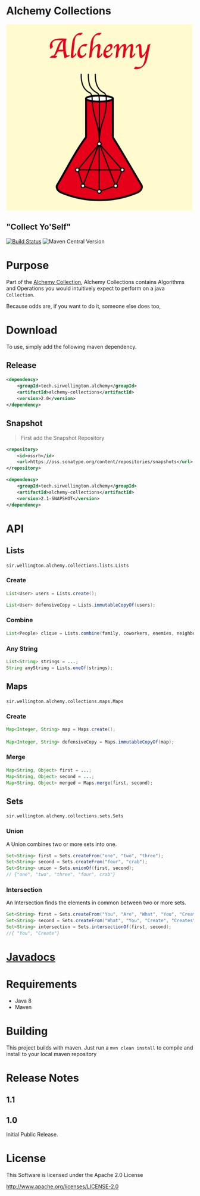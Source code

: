 Alchemy Collections
==============================================

[<img src="https://raw.githubusercontent.com/SirWellington/alchemy/develop/Graphics/Logo/Alchemy-Logo-v7-name.png" width="500">](https://github.com/SirWellington/alchemy)

## "Collect Yo'Self"

[![Build Status](http://jenkins.redroma.tech/view/Alchemy/job/Alchemy%20Collections/badge/icon)](http://jenkins.redroma.tech/view/Alchemy/job/Alchemy%20Collections/)
![Maven Central Version](http://img.shields.io/maven-central/v/tech.sirwellington.alchemy/alchemy-collections.svg)

# Purpose
Part of the [Alchemy Collection](https://github.com/SirWellington/alchemy),
Alchemy Collections contains Algorithms and Operations you would intuitively
expect to perform on a java `Collection`.

Because odds are, if you want to do it, someone else does too,


# Download

To use, simply add the following maven dependency.

## Release

```xml
<dependency>
	<groupId>tech.sirwellington.alchemy</groupId>
	<artifactId>alchemy-collections</artifactId>
	<version>2.0</version>
</dependency>
```

## Snapshot

>First add the Snapshot Repository
```xml
<repository>
	<id>ossrh</id>
    <url>https://oss.sonatype.org/content/repositories/snapshots</url>
</repository>
```

```xml
<dependency>
	<groupId>tech.sirwellington.alchemy</groupId>
	<artifactId>alchemy-collections</artifactId>
	<version>2.1-SNAPSHOT</version>
</dependency>
```

# API

## Lists
`sir.wellington.alchemy.collections.lists.Lists`

### Create
```java
List<User> users = Lists.create();
```

```java
List<User> defensiveCopy = Lists.immutableCopyOf(users);
```

### Combine
```java
List<People> clique = Lists.combine(family, coworkers, enemies, neighbors);
```

### Any String
```java
List<String> strings = ...;
String anyString = Lists.oneOf(strings);
```


## Maps
`sir.wellington.alchemy.collections.maps.Maps`

### Create
```java
Map<Integer, String> map = Maps.create();

Map<Integer, String> defensiveCopy = Maps.immutableCopyOf(map);
```

### Merge
```java
Map<String, Object> first = ...;
Map<String, Object> second = ...;
Map<String, Object> merged = Maps.merge(first, second);
```

## Sets
`sir.wellington.alchemy.collections.sets.Sets`

### Union
A Union combines two or more sets into one.

```java
Set<String> first = Sets.createFrom("one", "two", "three");
Set<String> second = Sets.createFrom("four", "crab");
Set<String> union = Sets.unionOf(first, second);
// {"one", "two", "three", "four", crab"}
```

### Intersection
An Intersection finds the elements in common between two or more sets.
```java
Set<String> first = Sets.createFrom("You", "Are", "What", "You", "Create");
Set<String> second = Sets.createFrom("What", "You", "Create", "Creates" "You");
Set<String> intersection = Sets.intersectionOf(first, second);
//{ "You", "Create"}
```

# [Javadocs](http://www.javadoc.io/doc/tech.sirwellington.alchemy/alchemy-collections/)

# Requirements

+ Java 8
+ Maven

# Building
This project builds with maven. Just run a `mvn clean install` to compile and install to your local maven repository


# Release Notes

## 1.1

## 1.0
Initial Public Release.


# License

This Software is licensed under the Apache 2.0 License

http://www.apache.org/licenses/LICENSE-2.0
